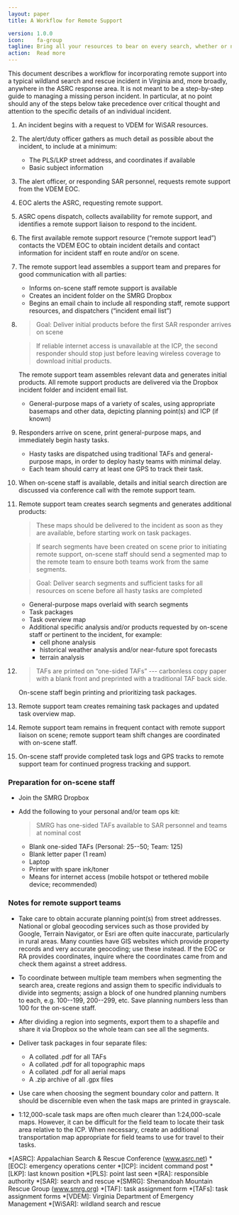 ```yaml
---
layout: paper
title: A Workflow for Remote Support

version: 1.0.0
icon:    fa-group
tagline: Bring all your resources to bear on every search, whether or not everyone responds; arrive on scene ready to hit the ground running; free your incident staff of time-consuming mindless tasks and let them focus on planning the search.
action:  Read more
---
```


<p class="intro">This document describes a workflow for incorporating remote support into a typical wildland search and rescue incident in Virginia and, more broadly, anywhere in the ASRC response area. It is not meant to be a step-by-step guide to managing a missing person incident. In particular, at no point should any of the steps below take precedence over critical thought and attention to the specific details of an individual incident.</p>

1.  An incident begins with a request to VDEM for WiSAR resources.

1.  The alert/duty officer gathers as much detail as possible about the incident, to include at a minimum:

    - The PLS/LKP street address, and coordinates if available
    - Basic subject information

1.  The alert officer, or responding SAR personnel, requests remote support from the VDEM EOC.

1.  EOC alerts the ASRC, requesting remote support.

1.  ASRC opens dispatch, collects availability for remote support, and identifies a remote support liaison to respond to the incident.

1.  The first available remote support resource (&#8220;remote support lead&#8221;) contacts the VDEM EOC to obtain incident details and contact information for incident staff en route and/or on scene.

1.  The remote support lead assembles a support team and prepares for good communication with all parties:

    - Informs on-scene staff remote support is available
    - Creates an incident folder on the SMRG Dropbox
    - Begins an email chain to include all responding staff, remote support resources, and dispatchers (&#8220;incident email list&#8221;)

1.  > Goal: Deliver initial products before the first SAR responder arrives on scene

    > If reliable internet access is unavailable at the ICP, the second responder should stop just before leaving wireless coverage to download initial products.

    The remote support team assembles relevant data and generates initial products. All remote support products are delivered via the Dropbox incident folder and incident email list.

    - General-purpose maps of a variety of scales, using appropriate basemaps and other data, depicting planning point(s) and ICP (if known)

1.  Responders arrive on scene, print general-purpose maps, and immediately begin hasty tasks.

    - Hasty tasks are dispatched using traditional TAFs and general-purpose maps, in order to deploy hasty teams with minimal delay.
    - Each team should carry at least one GPS to track their task.

1.  When on-scene staff is available, details and initial search direction are discussed via conference call with the remote support team.

1.  Remote support team creates search segments and generates additional products:
   
    > These maps should be delivered to the incident as soon as they are available, before starting work on task packages.

    > If search segments have been created on scene prior to initiating remote support, on-scene staff should send a segmented map to the remote team to ensure both teams work from the same segments.

    > Goal: Deliver search segments and sufficient tasks for all resources on scene before all hasty tasks are completed

    - General-purpose maps overlaid with search segments
    - Task packages
    - Task overview map
    - Additional specific analysis and/or products requested by on-scene staff or pertinent to the incident, for example:
      - cell phone analysis
      - historical weather analysis and/or near-future spot forecasts
      - terrain analysis

1.  > TAFs are printed on &#8220;one-sided TAFs&#8221; --- carbonless copy paper with a blank front and preprinted with a traditional TAF back side.

    On-scene staff begin printing and prioritizing task packages.

1.  Remote support team creates remaining task packages and updated task overview map.

1.  Remote support team remains in frequent contact with remote support liaison on scene; remote support team shift changes are coordinated with on-scene staff.

1.  On-scene staff provide completed task logs and GPS tracks to remote support team for continued progress tracking and support.

### Preparation for on-scene staff

-   Join the SMRG Dropbox

-   Add the following to your personal and/or team ops kit:
  
    > SMRG has one-sided TAFs available to SAR personnel and teams at nominal cost

    - Blank one-sided TAFs (Personal: 25--50; Team: 125)
    - Blank letter paper (1 ream)
    - Laptop
    - Printer with spare ink/toner
    - Means for internet access (mobile hotspot or tethered mobile device; recommended)

### Notes for remote support teams

-   Take care to obtain accurate planning point(s) from street addresses. National or global geocoding services such as those provided by Google, Terrain Navigator, or Esri are often quite inaccurate, particularly in rural areas. Many counties have GIS websites which provide property records and very accurate geocoding; use these instead. If the EOC or RA provides coordinates, inquire where the coordinates came from and check them against a street address.

-   To coordinate between multiple team members when segmenting the search area, create regions and assign them to specific individuals to divide into segments; assign a block of one hundred planning numbers to each, e.g. 100--199, 200--299, etc. Save planning numbers less than 100 for the on-scene staff.

-   After dividing a region into segments, export them to a shapefile and share it via Dropbox so the whole team can see all the segments.

-   Deliver task packages in four separate files:

    - A collated .pdf for all TAFs
    - A collated .pdf for all topographic maps
    - A collated .pdf for all aerial maps
    - A .zip archive of all .gpx files

-   Use care when choosing the segment boundary color and pattern. It should be discernible even when the task maps are printed in grayscale.

-   1:12,000-scale task maps are often much clearer than 1:24,000-scale maps. However, it can be difficult for the field team to locate their task area relative to the ICP. When necessary, create an additional transportation map appropriate for field teams to use for travel to their tasks.

*[ASRC]:  Appalachian Search &amp; Rescue Conference (www.asrc.net)
*[EOC]:   emergency operations center
*[ICP]:   incident command post
*[LKP]:   last known position
*[PLS]:   point last seen
*[RA]:    responsible authority
*[SAR]:   search and rescue
*[SMRG]:  Shenandoah Mountain Rescue Group (www.smrg.org)
*[TAF]:   task assignment form
*[TAFs]:  task assignment forms
*[VDEM]:  Virginia Department of Emergency Management
*[WiSAR]: wildland search and rescue
